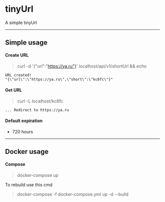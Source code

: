 # tinyUrl
A simple tinyUrl

---

## Simple usage

#### Create URL

> curl -d '{"url":"https://ya.ru"}' localhost/api/v1/shortUrl && echo
```
URL created!
"{\"url\":\"https://ya.ru\",\"short\":\"kc6fc\"}"
```

#### Get URL

> curl -L localhost/kc6fc
```
... Redirect to https://ya.ru
```

#### Default expiration
- 720 hours
---

## Docker usage

#### Compose
> docker-compose up

To rebuild use this cmd
> docker-compose -f docker-compose.yml up -d --build

